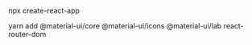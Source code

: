 npx create-react-app

yarn add @material-ui/core @material-ui/icons @material-ui/lab react-router-dom